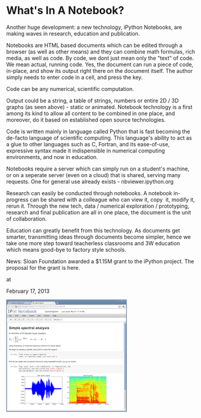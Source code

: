 # What's In A Notebook?

Another huge development: a new technology,  iPython Notebooks, are  making waves in research, education and publication. 

Notebooks are HTML based documents which can be edited through a browser (as well as other means) and they can combine math formulas, rich media, as well as code. By code, we dont just mean only the "text"  of code. We mean  actual, running code. Yes, the document can run a piece of code, in-place, and show its output right there on the document itself. The author simply needs to enter code in a cell, and press the key.




Code can be any numerical, scientific computation.

Output  could  be a string, a table of strings, numbers or entire 2D / 3D graphs (as seen above) - static or animated. Notebook technology is a first among its kind to allow all content to be combined in one place, and moreover, do it based on established open source technologies.

Code is written mainly in language called Python that is fast becoming the de-facto language of scientific computing. This language's ability to act as a glue to other languages such as C, Fortran, and its ease-of-use, expressive syntax made it indispensible in numerical computing environments, and now in education. 

Notebooks require a server which can simply run on a student's machine, or on a seperate server (even on a cloud) that is shared, serving many requests. One for general use already exists - nbviewer.ipython.org

Research can easily be conducted through notebooks. A notebook in-progress can be shared with a colleague who can view it,  copy  it, modify it, rerun it. Through the new tech, data / numerical exploration / prototyping, research and final publication are all in one place, the document is the unit of collaboration.

Education can greatly benefit from this technology. As documents get smarter, transmitting ideas through documents become simpler, hence we take one more step toward teacherless classrooms and 3W education which means good-bye to factory style schools. 

News: Sloan Foundation awarded a $1.15M grant to the iPython project. The proposal for the grant is here.







at

February 17, 2013















![](9_home_fperez_prof_grants_1207-sloan-ipython_proposal_fig_ipython-notebook-specgram.png)
